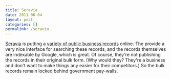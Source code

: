 ```yaml
---
title: Seravia
date: 2011-06-04
layout: post
categories: []
permalink: /seravia
---
```

[Seravia](http://www.seravia.com/) is putting a [variety of public business records](http://www.seravia.com/about/#data) online. The provide a very nice interface for searching these records, and the records themselves are indexable by Google, which is great. Of course, they're not publishing the records in their original bulk form. (Why would they? They're a business and don't want to make things any easier for their competitors.) So the bulk records remain locked behind government pay-walls.